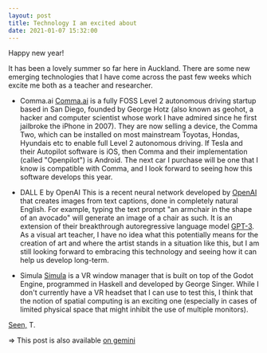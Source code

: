 ```yaml
---
layout: post
title: Technology I am excited about
date: 2021-01-07 15:32:00
---
```


Happy new year!

It has been a lovely summer so far here in Auckland.  There are some new emerging technologies that I have come across the past few weeks which excite me both as a teacher and researcher.

- Comma.ai
[Comma.ai](https://comma.ai) is a fully FOSS Level 2 autonomous driving startup based in San Diego, founded by George Hotz (also known as geohot, a hacker and computer scientist whose work I have admired since he first jailbroke the iPhone in 2007). They are now selling a device, the Comma Two, which can be installed on most mainstream Toyotas, Hondas, Hyundais etc to enable full Level 2 autonomous driving. If Tesla and their Autopilot software is iOS, then Comma and their implementation (called "Openpilot") is Android. The next car I purchase will be one that I know is compatible with Comma, and I look forward to seeing how this software develops this year.

- DALL E by OpenAI
This is a recent neural network developed by [OpenAI](https://openai.com) that creates images from text captions, done in completely natural English. For example, typing the text prompt "an armchair in the shape of an avocado" will generate an image of a chair as such. It is an extension of their breakthrough autoregressive language model [GPT-3](https://arxiv.org/abs/2005.14165). As a visual art teacher, I have no idea what this potentially means for the creation of art and where the artist stands in a situation like this, but I am still looking forward to embracing this technology and seeing how it can help us develop long-term.

- Simula
[Simula](https://github.com/SimulaVR/Simula) is a VR window manager that is built on top of the Godot Engine, programmed in Haskell and developed by George Singer. While I don't currently have a VR headset that I can use to test this, I think that the notion of spatial computing is an exciting one (especially in cases of limited physical space that might inhibit the use of multiple monitors).

[Seen,](https://www.are.na/block/10065820)
T.

=> This post is also available [on gemini](gemini://gemlog.blue/users/tom/1610084113.gmi)